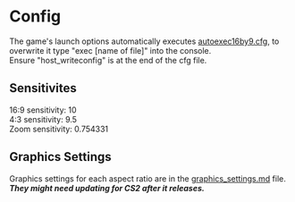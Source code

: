 # Config
The game's launch options automatically executes [autoexec16by9.cfg](https://github.com/rja2006/GameConfigs/blob/main/CounterStrike/autoexec16by9.cfg), to overwrite it type "exec [name of file]" into the console.<br>Ensure "host_writeconfig" is at the end of the cfg file.
## Sensitivites
16:9 sensitivity: 10<br>4:3 sensitivity: 9.5<br>Zoom sensitivity: 0.754331
## Graphics Settings
Graphics settings for each aspect ratio are in the [graphics_settings.md](https://github.com/rja2006/GameConfigs/blob/main/CounterStrike/graphics_settings.md) file.<br>**_They might need updating for CS2 after it releases._**
